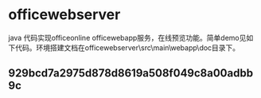 # officewebserver
java  代码实现officeonline officewebapp服务，在线预览功能。简单demo见如下代码。环境搭建文档在officewebserver\src\main\webapp\doc目录下。
## 929bcd7a2975d878d8619a508f049c8a00adbb9c
